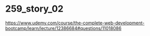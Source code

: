 # 259_story_02

https://www.udemy.com/course/the-complete-web-development-bootcamp/learn/lecture/12386684#questions/11018086


